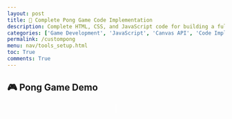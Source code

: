 ```yaml
---
layout: post
title: 🏓 Complete Pong Game Code Implementation
description: Complete HTML, CSS, and JavaScript code for building a fully functional 2-player Pong game
categories: ['Game Development', 'JavaScript', 'Canvas API', 'Code Implementation']
permalink: /custompong
menu: nav/tools_setup.html
toc: True
comments: True
---
```


## 🎮 Pong Game Demo

<div class="game-canvas-container" style="text-align:center;">
  <canvas id="pongCanvas" width="800" height="500"></canvas>
  <br>
  <button id="restartBtn">Restart Game</button>
</div>

<style>
  .game-canvas-container {
    margin-top: 20px;
  }
  #pongCanvas {
    border: 2px solid #fff;
    background: #000;
  }
  #restartBtn {
    display: none;
    margin-top: 15px;
    padding: 10px 20px;
    font-size: 18px;
    border: none;
    border-radius: 6px;
    background: #4caf50;
    color: white;
    cursor: pointer;
  }
  #restartBtn:hover {
    background: #45a049;
  }
</style>

<script>
// =============================
// Pong (Object-Oriented Version)
// =============================
// This refactor makes the game easy to modify and includes student TODOs.
// Teachers: Encourage students to change the Config values and complete TODOs.

// -----------------------------
// Config: Tweak these values
// -----------------------------
const Config = {
  canvas: { width: 800, height: 500 },
  paddle: { width: 10, height: 100, speed: 7 },
  ball: { radius: 10, baseSpeedX: 5, maxRandomY: 2, spinFactor: 0.3 },
  rules: { winningScore: 10 },
  keys: {
    // TODO[Students]: Remap keys if desired
    p1Up: "w", p1Down: "s",
    p2Up: "i", p2Down: "k"
  },
  visuals: { bg: "#000", fg: "#fff", text: "#fff", gameOver: "red", win: "yellow" }
};

// Basic vector helper for clarity
class Vector2 {
  constructor(x = 0, y = 0) { this.x = x; this.y = y; }
}

class Paddle {
  constructor(x, y, width, height, speed, boundsHeight) {
    this.position = new Vector2(x, y);
    this.width = width;
    this.height = height;
    this.speed = speed;
    this.boundsHeight = boundsHeight;
  }
  move(dy) {
    this.position.y = Math.min(
      this.boundsHeight - this.height,
      Math.max(0, this.position.y + dy)
    );
  }
  rect() { return { x: this.position.x, y: this.position.y, w: this.width, h: this.height }; }
}

class Ball {
  constructor(radius, boundsWidth, boundsHeight) {
    this.radius = radius;
    this.boundsWidth = boundsWidth;
    this.boundsHeight = boundsHeight;
    this.position = new Vector2();
    this.velocity = new Vector2();
    this.reset(true);
  }
  reset(randomDirection = false) {
    this.position.x = this.boundsWidth / 2;
    this.position.y = this.boundsHeight / 2;
    const dir = randomDirection && Math.random() > 0.5 ? 1 : -1;
    this.velocity.x = dir * Config.ball.baseSpeedX;
    this.velocity.y = (Math.random() * (2 * Config.ball.maxRandomY)) - Config.ball.maxRandomY;
  }
  update() {
    this.position.x += this.velocity.x;
    this.position.y += this.velocity.y;
    // Bounce off top/bottom walls
    if (this.position.y + this.radius > this.boundsHeight || this.position.y - this.radius < 0) {
      this.velocity.y *= -1;
    }
  }
}

class Input {
  constructor() {
    this.keys = {};
    document.addEventListener("keydown", e => this.keys[e.key] = true);
    document.addEventListener("keyup", e => this.keys[e.key] = false);
  }
  isDown(k) { return !!this.keys[k]; }
}

class Renderer {
  constructor(ctx) { this.ctx = ctx; }
  clear(w, h) {
    this.ctx.fillStyle = Config.visuals.bg;
    this.ctx.fillRect(0, 0, w, h);
  }
  rect(r, color = Config.visuals.fg) {
    this.ctx.fillStyle = color;
    this.ctx.fillRect(r.x, r.y, r.w, r.h);
  }
  circle(ball, color = Config.visuals.fg) {
    this.ctx.fillStyle = color;
    this.ctx.beginPath();
    this.ctx.arc(ball.position.x, ball.position.y, ball.radius, 0, Math.PI * 2);
    this.ctx.closePath();
    this.ctx.fill();
  }
  text(t, x, y, color = Config.visuals.text) {
    this.ctx.fillStyle = color;
    this.ctx.font = "30px Arial";
    this.ctx.fillText(t, x, y);
  }
}

class Game {
  constructor(canvasEl, restartBtn) {
    // Canvas
    this.canvas = canvasEl;
    this.ctx = canvasEl.getContext('2d');
    this.renderer = new Renderer(this.ctx);

    // Systems
    this.input = new Input();

    // Entities
    const { width, height, speed } = Config.paddle;
    this.paddleLeft = new Paddle(0, (Config.canvas.height - height) / 2, width, height, speed, Config.canvas.height);
    this.paddleRight = new Paddle(Config.canvas.width - width, (Config.canvas.height - height) / 2, width, height, speed, Config.canvas.height);
    this.ball = new Ball(Config.ball.radius, Config.canvas.width, Config.canvas.height);

    // Rules/state
    this.scores = { p1: 0, p2: 0 };
    this.gameOver = false;
    this.restartBtn = restartBtn;
    this.restartBtn.addEventListener("click", () => this.restart());

    this.loop = this.loop.bind(this);
  }

  // -------------------------------
  // TODO[Students]: Add an AI player
  // Replace the right paddle control with simple AI:
  // if (this.ball.position.y > centerY) move down else move up.
  // Try making difficulty adjustable with a speed multiplier.
  // -------------------------------

  handleInput() {
    if (this.gameOver) return;
    // Player 1 controls
    if (this.input.isDown(Config.keys.p1Up)) this.paddleLeft.move(-this.paddleLeft.speed);
    if (this.input.isDown(Config.keys.p1Down)) this.paddleLeft.move(this.paddleLeft.speed);
    // Player 2 controls (human). Swap to AI per TODO above.
    if (this.input.isDown(Config.keys.p2Up)) this.paddleRight.move(-this.paddleRight.speed);
    if (this.input.isDown(Config.keys.p2Down)) this.paddleRight.move(this.paddleRight.speed);
  }

  update() {
    if (this.gameOver) return;
    this.ball.update();

    // Paddle collisions with ball
    const hitLeft = this.ball.position.x - this.ball.radius < this.paddleLeft.width &&
      this.ball.position.y > this.paddleLeft.position.y &&
      this.ball.position.y < this.paddleLeft.position.y + this.paddleLeft.height;

    if (hitLeft) {
      this.ball.velocity.x *= -1;
      const delta = this.ball.position.y - (this.paddleLeft.position.y + this.paddleLeft.height / 2);
      this.ball.velocity.y = delta * Config.ball.spinFactor; // "spin"
    }

    const hitRight = this.ball.position.x + this.ball.radius > (Config.canvas.width - this.paddleRight.width) &&
      this.ball.position.y > this.paddleRight.position.y &&
      this.ball.position.y < this.paddleRight.position.y + this.paddleRight.height;

    if (hitRight) {
      this.ball.velocity.x *= -1;
      const delta = this.ball.position.y - (this.paddleRight.position.y + this.paddleRight.height / 2);
      this.ball.velocity.y = delta * Config.ball.spinFactor;
    }

    // Scoring
    if (this.ball.position.x - this.ball.radius < 0) {
      this.scores.p2++;
      this.checkWin() || this.ball.reset();
    } else if (this.ball.position.x + this.ball.radius > Config.canvas.width) {
      this.scores.p1++;
      this.checkWin() || this.ball.reset();
    }
  }

  checkWin() {
    if (this.scores.p1 >= Config.rules.winningScore || this.scores.p2 >= Config.rules.winningScore) {
      this.gameOver = true;
      this.restartBtn.style.display = "inline-block";
      return true;
    }
    return false;
  }

  draw() {
    this.renderer.clear(Config.canvas.width, Config.canvas.height);
    this.renderer.rect(this.paddleLeft.rect());
    this.renderer.rect(this.paddleRight.rect());
    this.renderer.circle(this.ball);
    this.renderer.text(this.scores.p1, Config.canvas.width / 4, 50);
    this.renderer.text(this.scores.p2, 3 * Config.canvas.width / 4, 50);
    if (this.gameOver) {
      this.renderer.text("Game Over", Config.canvas.width / 2 - 80, Config.canvas.height / 2 - 20, Config.visuals.gameOver);
      const msg = this.scores.p1 >= Config.rules.winningScore ? "Player 1 Wins!" : "Player 2 Wins!";
      this.renderer.text(msg, Config.canvas.width / 2 - 120, Config.canvas.height / 2 + 20, Config.visuals.win);
    }
  }

  restart() {
    this.scores.p1 = 0; this.scores.p2 = 0;
    this.paddleLeft.position.y = (Config.canvas.height - this.paddleLeft.height) / 2;
    this.paddleRight.position.y = (Config.canvas.height - this.paddleRight.height) / 2;
    this.ball.reset(true);
    this.gameOver = false;
    this.restartBtn.style.display = "none";
  }

  loop() {
    this.handleInput();
    this.update();
    this.draw();
    requestAnimationFrame(this.loop);
  }
}

// -------------------------------
// Bootstrapping
// -------------------------------
const canvas = document.getElementById('pongCanvas');
const restartBtn = document.getElementById('restartBtn');

// Ensure canvas matches Config every load (keeps HTML in sync)
canvas.width = Config.canvas.width;
canvas.height = Config.canvas.height;

const game = new Game(canvas, restartBtn);
game.loop();

// -----------------------------------------
// Student Challenges (inline TODO checklist)
// -----------------------------------------
// 1) Make it YOUR game: change colors in Config.visuals, dimensions/speeds in Config.
// 2) Add AI: implement simple tracking for right paddle in handleInput (hint above).
// 3) Rally speed-up: every time the ball hits a paddle, slightly increase |velocity.x|.
// 4) Center line + score SFX: draw a dashed midline; play an audio on score.
// 5) Power-ups: occasionally spawn a small rectangle; when ball hits it, apply effect (bigger paddle? faster ball?).
// 6) Pause/Resume: map a key to toggle pause state in Game and skip updates when paused.
// 7) Win screen polish: show a replay countdown, then auto-restart.
</script>
